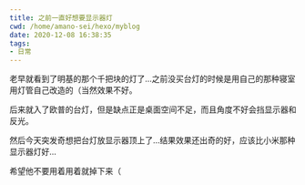 ```yaml
---
title: 之前一直好想要显示器灯
cwd: /home/amano-sei/hexo/myblog
date: 2020-12-08 16:38:35
tags:
- 日常
---
```


老早就看到了明基的那个千把块的灯了...之前没买台灯的时候是用自己的那种寝室用灯管自己改造的（当然效果不好。

后来就入了欧普的台灯，但是缺点正是桌面空间不足，而且角度不好会挡显示器和反光。

然后今天突发奇想把台灯放显示器顶上了...结果效果还出奇的好，应该比小米那种显示器灯好...

希望他不要用着用着就掉下来（

